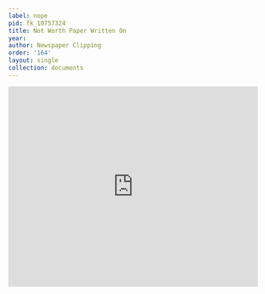 ```yaml
---
label: nope
pid: fk_10757324
title: Not Worth Paper Written On
year:
author: Newspaper Clipping
order: '164'
layout: single
collection: documents
---
```

<iframe src="https://northwestern.app.box.com/embed/s/r5vzutaxdh6mui84cevb64vkxx3d0h0k?sortColumn=date&view=list" width="500" height="400" frameborder="0" allowfullscreen webkitallowfullscreen msallowfullscreen></iframe>
